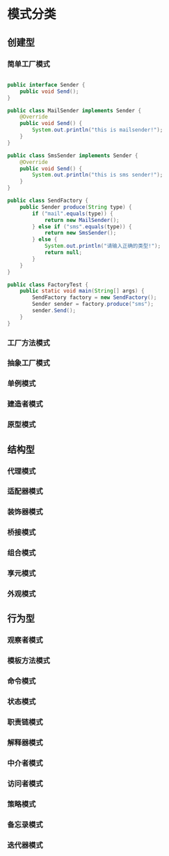 # 模式分类
## 创建型  
### 简单工厂模式
<img :src="$withBase('/简单工厂模式.png')">

```java
public interface Sender {  
    public void Send();  
}

public class MailSender implements Sender {  
    @Override  
    public void Send() {  
        System.out.println("this is mailsender!");  
    }  
}

public class SmsSender implements Sender {  
    @Override  
    public void Send() {  
        System.out.println("this is sms sender!");  
    }  
}

public class SendFactory {  
    public Sender produce(String type) {  
        if ("mail".equals(type)) {  
            return new MailSender();  
        } else if ("sms".equals(type)) {  
            return new SmsSender();  
        } else {  
            System.out.println("请输入正确的类型!");  
            return null;  
        }  
    }  
}

public class FactoryTest {  
    public static void main(String[] args) {  
        SendFactory factory = new SendFactory();  
        Sender sender = factory.produce("sms");  
        sender.Send();  
    }  
}
```
### 工厂方法模式
### 抽象工厂模式
### 单例模式
### 建造者模式
### 原型模式
## 结构型  
### 代理模式
### 适配器模式
### 装饰器模式
### 桥接模式
### 组合模式
### 享元模式
### 外观模式 
## 行为型  
### 观察者模式
### 模板方法模式
### 命令模式
### 状态模式
### 职责链模式
### 解释器模式
### 中介者模式
### 访问者模式
### 策略模式
### 备忘录模式
### 迭代器模式
